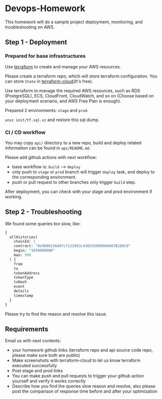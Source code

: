 # Devops-Homework

This homework will do a sample project deployment, monitoring, and troubleshooting on AWS.

## Step 1 - Deployment

### Prepared for base infrastructures

Use [terraform](https://www.terraform.io/) to create and manage your AWS resources.

Please create a terraform repo, which will store terraform configuration. You can store `State` in [terraform-cloud](https://cloud.hashicorp.com/products/terraform)(It's free).

Use terraform to manage the required AWS resources, such as RDS (PostgreSQL), ECS, CloudFront, CloudWatch, and so on (Choose based on your deployment scenario, and AWS Free Plan is enough).

Prepared 2 environments: `stage` and `prod`.

`unxz init/tf.sql.xz` and restore this sql dump.

### CI / CD workflow

You may copy `api/` directory to a new repo, build and deploy related information can be found in `api/README.md`.

Please add github actions with next workflow:

- base workflow is: `build` --> `deploy`
- only push to `stage` or `prod` branch will trigger `deploy` task, and deploy to the corresponding environment.
- push or pull request to other branches only trigger `build` step.

After deployment, you can check with your stage and prod environment if working.

## Step 2 - Troubleshooting

We found some queries too slow, like:

```graphql
{
  allHistories(
    chainId: 1
    contract: "0x960b236A07cf122663c4303350609A66A7B288C0"
    begin: "1650000000"
    max: 500
  ) {
    from
    to
    tokenAddress
    tokenType
    txHash
    event
    details
    timestamp
  }
}
```

Please try to find the reason and resolve this issue.

## Requirements

Email us with next contents:

- your homework github links (terraform repo and api source code repo, please make sure both are public)
- Make screenshots with terraform-cloud to let us know terraform executed successfully
- Post stage and prod links
- You can make push and pull requests to trigger your github action yourself and verify it works correctly
- Describe how you find the queries slow reason and resolve, also please post the comparison of response time before and after your optimization
